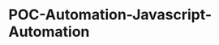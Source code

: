 # POC-Automation-Javascript-Automation
<!-- RUn cucumber test cases
Generate report
Send report to Teams -->